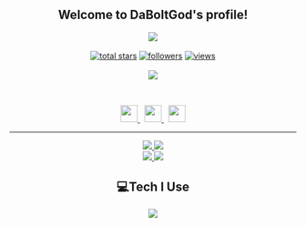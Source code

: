 <h2 align="center">
    Welcome to <strong>DaBoltGod's </strong>profile!
</h2>
<p align="center">
  <a href="https://github.com/daboltgod/"><img src="https://readme-typing-svg.herokuapp.com/?lines=Full-stack%20web%20and%20app%20developer;Experienced%20Discord%20Bot%20Dev;A%20Lot%20of%20coding%20experience;Always%20learning%20new%20things&font=Fira%20Code&center=true&width=440&height=45&color=7856d5&vCenter=true&size=22"></a>
<br>
<br>

  <a href="https://github.com/daboltgod?tab=repositories&sort=stargazers">
    <img alt="total stars" title="Total stars on GitHub" src="https://custom-icon-badges.herokuapp.com/badge/dynamic/json?logo=star&color=55960c&labelColor=488207&label=Stars&style=for-the-badge&query=%24.stars&url=https://api.github-star-counter.workers.dev/user/daboltgod"/></a>
    
  <a href="https://github.com/daboltgod?tab=followers">
    <img alt="followers" title="Follow me on Github" src="https://custom-icon-badges.herokuapp.com/github/followers/daboltgod?color=236ad3&labelColor=1155ba&style=for-the-badge&logo=person-add&label=Follow&logoColor=white"/></a>
    
  <a href="https://github.com/daboltgod/Simple-View-Counter">
    <img alt="views" title="GitHub profile views" src="https://komarev.com/ghpvc/?username=daboltgod&color=blueviolet&style=for-the-badge"/></a>
    
<br>
<br>

<a href="https://discord.com/users/758791280980918292">
        <img src="https://lanyard-profile-readme.vercel.app/api/847030527822266378?theme=dark&bg=0d1117&animated=true&hideDiscrim=true&borderRadius=30px&idleMessage=Probably%20doing%20something%20else..."/>
    </a>
</p>
&nbsp;
<p align="center">
    <a href="https://github.com/daboltgod/">
        <img src="https://raw.githubusercontent.com/daboltgod/Frazix12/main/assets/icons/other/github.svg" width="30px" />
    </a>
    &nbsp;
    <a href="https://discord.com/users/847030527822266378">
        <img src="https://raw.githubusercontent.com/daboltgod/daboltgod/main/assets/icons/other/discord.svg" width="30px" />
    </a>
    &nbsp;
    <a href="https://www.youtube.com/c/YouTube">
        <img src="https://raw.githubusercontent.com/daboltgod/daboltgod/main/assets/icons/other/youtube.svg" width="30px" />
    </a>

</p>
<hr/>
<p align="center">
    <a href="https://github.com/daboltgod/">
        <img src="https://github-readme-streak-stats.herokuapp.com?user=daboltgod&&theme=buefy-dark&background=0d1117" />
  </a>
  <a href="https://github.com/daboltgod/">
        <img src="https://github-readme-stats.vercel.app/api?username=daboltgod&show_icons=true&bg_color=0d1117&title_color=7856d5&text_color=fe3960" />
  </a>
<br>
<a href="https://github.com/daboltgod/">
        <img src="https://github-readme-stats.vercel.app/api/top-langs/?username=daboltgod&theme=github_dark&langs_count=8&layout=compact&bg_color=0d1117&title_color=7856d5&text_color=fe3960" />
  </a>
  <a href="https://github.com/daboltgod/">
        <img src="https://github-profile-trophy.vercel.app/?username=Frazix12&no-bg=true&no-frame=false&no-bg=false&margin-w=4&row=2&column=3" />
  </a>
</p>

<h2 align="center">
    💻Tech I Use
</h2>

<p align="center">
  <a href="https://frazix.tk">
    <img src="https://skillicons.dev/icons?i=aws,cloudflare,gcp,svg,vscode,js,html,css,bootstrap,cs,cpp,discord,bots,express,github,java,kotlin,linux,md,mongodb,mysql,nginx,nodejs,php,py,sqlite,ts&perline=8" />
  </a>
</p>

<!-- Variables -->
[mainClolor]: fe3960
